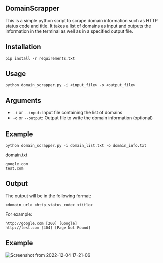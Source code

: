 ## DomainScrapper

This is a simple python script to scrape domain information such as HTTP status code and title. It takes a list of domains as input and outputs the information in the terminal as well as in a specified output file.


## Installation

```pip install -r requirements.txt```

## Usage
```
python domain_scrapper.py -i <input_file> -o <output_file>
```
## Arguments

 +   `-i` or `--input`: Input file containing the list of domains
 +   `-o` or `--output`: Output file to write the domain information (optional)


## Example
```
python domain_scrapper.py -i domain_list.txt -o domain_info.txt
```

domain.txt 
```
google.com
test.com
```

## Output
The output will be in the following format:
```
<domain_url> <http_status_code> <title>
```
For example:
```
http://google.com [200] [Google]
http://test.com [404] [Page Not Found]
```


## Example
![Screenshot from 2022-12-04 17-21-06](https://user-images.githubusercontent.com/106817606/205488791-4cd933e6-d0da-43fa-b851-7164f76bffed.png)
